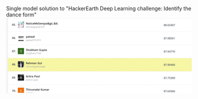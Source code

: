 Single model solution to "HackerEarth Deep Learning challenge: Identify the dance form" 
![Screenshot](status.jpg)
